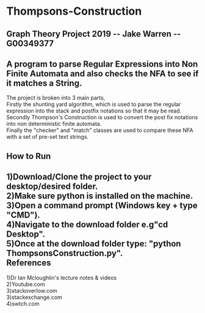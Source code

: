 # Thompsons-Construction
Graph Theory Project 2019 -- Jake Warren -- G00349377
--------------------------------------------
A program to parse Regular Expressions into Non Finite Automata and also checks the NFA to see if it matches a String.
--------------------------------------------

The project is broken into 3 main parts,  <br/>Firstly the shunting yard algorithm, which is used to parse the regular expression into 
the stack and postfix notations so that it may be read. <br/>Secondly Thompson's Construction is used to convert the post fix notations into 
non deterministic finite automata.  <br/>Finally the "checker" and "match" classes are used to compare these NFA with a set of pre-set text strings.
          
How to Run
--------------------------------------------
1)Download/Clone the project to your desktop/desired folder.   
2)Make sure python is installed on the machine.   
3)Open a command prompt (Windows key + type "CMD").   
4)Navigate to the download folder e.g"cd Desktop".   
5)Once at the download folder type: "python ThompsonsConstruction.py".   
References
--------------------------------------------
1)Dr Ian Mcloughlin's lecture notes & videos  
2)Youtube.com  
3)stackoverlow.com  
3)stackexchange.com  
4)swtch.com  
